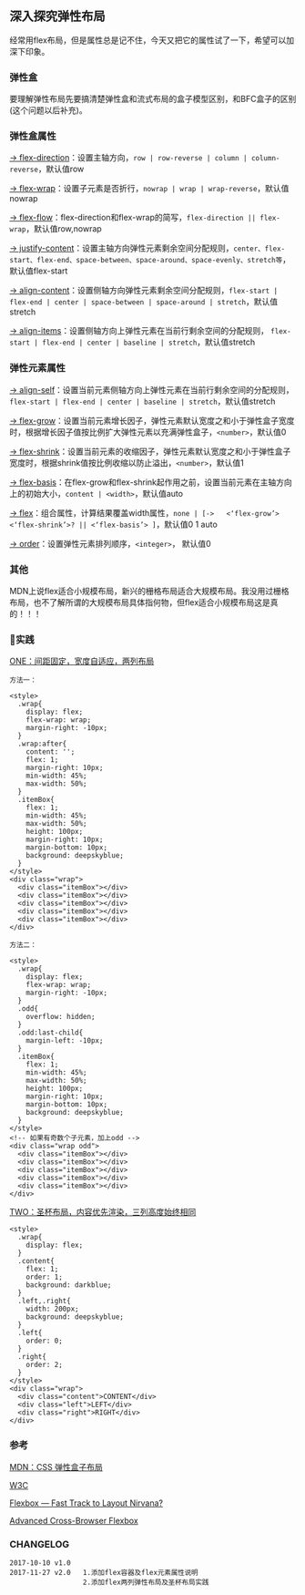 ## 深入探究弹性布局
经常用flex布局，但是属性总是记不住，今天又把它的属性试了一下，希望可以加深下印象。

### 弹性盒
要理解弹性布局先要搞清楚弹性盒和流式布局的盒子模型区别，和BFC盒子的区别(这个问题以后补充)。

### 弹性盒属性
[->  flex-direction](https://www.w3.org/TR/css-flexbox-1/#propdef-flex-direction)：设置主轴方向，`row | row-reverse | column | column-reverse`，默认值row

[->  flex-wrap](https://www.w3.org/TR/css-flexbox-1/#propdef-flex-wrap)：设置子元素是否折行，`nowrap | wrap | wrap-reverse`，默认值nowrap

[->  flex-flow](https://www.w3.org/TR/css-flexbox-1/#propdef-flex-flow)：flex-direction和flex-wrap的简写，`flex-direction || flex-wrap`，默认值row,nowrap

[->  justify-content](https://www.w3.org/TR/css-flexbox-1/#propdef-justify-content)：设置主轴方向弹性元素剩余空间分配规则，`center、flex-start、flex-end、space-between、space-around、space-evenly、stretch等`，默认值flex-start

[->  align-content](https://www.w3.org/TR/css-flexbox-1/#propdef-align-content)：设置侧轴方向弹性元素剩余空间分配规则，`flex-start | flex-end | center | space-between | space-around | stretch`，默认值stretch

[->  align-items](https://www.w3.org/TR/css-flexbox-1/#propdef-align-items)：设置侧轴方向上弹性元素在当前行剩余空间的分配规则， `flex-start | flex-end | center | baseline | stretch`，默认值stretch

### 弹性元素属性
[->  align-self](https://www.w3.org/TR/css-flexbox-1/#propdef-align-items)：设置当前元素侧轴方向上弹性元素在当前行剩余空间的分配规则，`flex-start | flex-end | center | baseline | stretch`，默认值stretch

[->  flex-grow](https://www.w3.org/TR/css-flexbox-1/#flex-flex-grow-factor)：设置当前元素增长因子，弹性元素默认宽度之和小于弹性盒子宽度时，根据增长因子值按比例扩大弹性元素以充满弹性盒子，`<number>`，默认值0

[->  flex-shrink](www.w3.org/TR/css-flexbox-1/#flex-flex-shrink-factor)：设置当前元素的收缩因子，弹性元素默认宽度之和小于弹性盒子宽度时，根据shrink值按比例收缩以防止溢出，`<number>`，默认值1

[->  flex-basis](https://www.w3.org/TR/css-flexbox-1/#flex-flex-basis)：在flex-grow和flex-shrink起作用之前，设置当前元素在主轴方向上的初始大小，`content | <width>`，默认值auto

[->  flex](https://www.w3.org/TR/css-flexbox-1/#propdef-flex)：组合属性，计算结果覆盖width属性，`none | [->   <‘flex-grow’> <‘flex-shrink’>? || <‘flex-basis’> ]`，默认值0 1 auto

[->  order](https://www.w3.org/TR/css-flexbox-1/#order-property)：设置弹性元素排列顺序，`<integer>`， 默认值0

### 其他
MDN上说flex适合小规模布局，新兴的栅格布局适合大规模布局。我没用过栅格布局，也不了解所谓的大规模布局具体指何物，但flex适合小规模布局这是真的！！！

### 实践
[ONE：间距固定，宽度自适应，两列布局](#/demo/layout)

```
方法一：

<style>
  .wrap{
    display: flex;
    flex-wrap: wrap;
    margin-right: -10px;
  }
  .wrap:after{
    content: '';
    flex: 1;
    margin-right: 10px;
    min-width: 45%;
    max-width: 50%;
  }
  .itemBox{
    flex: 1;
    min-width: 45%;
    max-width: 50%;
    height: 100px;
    margin-right: 10px;
    margin-bottom: 10px;
    background: deepskyblue;
  }
</style>
<div class="wrap">
  <div class="itemBox"></div>
  <div class="itemBox"></div>
  <div class="itemBox"></div>
  <div class="itemBox"></div>
  <div class="itemBox"></div>
</div>

方法二：

<style>
  .wrap{
    display: flex;
    flex-wrap: wrap;
    margin-right: -10px;
  }
  .odd{
    overflow: hidden;
  }
  .odd:last-child{
    margin-left: -10px;
  }
  .itemBox{
    flex: 1;
    min-width: 45%;
    max-width: 50%;
    height: 100px;
    margin-right: 10px;
    margin-bottom: 10px;
    background: deepskyblue;
  }
</style>
<!-- 如果有奇数个子元素，加上odd -->
<div class="wrap odd">
  <div class="itemBox"></div>
  <div class="itemBox"></div>
  <div class="itemBox"></div>
  <div class="itemBox"></div>
  <div class="itemBox"></div>
</div>
```

[TWO：圣杯布局，内容优先渲染，三列高度始终相同](#/demo/layout)
```
<style>
  .wrap{
    display: flex;
  }
  .content{
    flex: 1;
    order: 1;
    background: darkblue;
  }
  .left,.right{
    width: 200px;
    background: deepskyblue;
  }
  .left{
    order: 0;
  }
  .right{
    order: 2;
  }
</style>
<div class="wrap">
  <div class="content">CONTENT</div>
  <div class="left">LEFT</div>
  <div class="right">RIGHT</div>
</div>
```

### 参考
[MDN：CSS 弹性盒子布局](https://developer.mozilla.org/zh-CN/docs/Web/CSS/CSS_Flexible_Box_Layout)

[W3C](https://www.w3.org/TR/css-flexbox-1/)

[Flexbox — Fast Track to Layout Nirvana?](https://dev.opera.com/articles/flexbox-basics/)

[Advanced Cross-Browser Flexbox](https://dev.opera.com/articles/advanced-cross-browser-flexbox/)

### CHANGELOG
```
2017-10-10 v1.0
2017-11-27 v2.0   1.添加flex容器及flex元素属性说明
                  2.添加flex两列弹性布局及圣杯布局实践
```